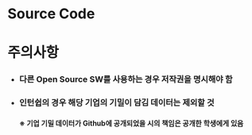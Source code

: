 # Source Code
# 주의사항
- ### 다른 Open Source SW를 사용하는 경우 저작권을 명시해야 함
- ### 인턴쉽의 경우 해당 기업의 기밀이 담김 데이터는 제외할 것
  #### ※ 기업 기밀 데이터가 Github에 공개되었을 시의 책임은 공개한 학생에게 있음 


